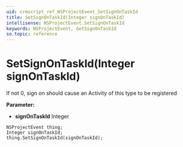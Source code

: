 ```yaml
---
uid: crmscript_ref_NSProjectEvent_SetSignOnTaskId
title: SetSignOnTaskId(Integer signOnTaskId)
intellisense: NSProjectEvent.SetSignOnTaskId
keywords: NSProjectEvent, GetSignOnTaskId
so.topic: reference
---
```


# SetSignOnTaskId(Integer signOnTaskId)

If not 0, sign on should cause an Activity of this type to be registered

**Parameter:** 
* **signOnTaskId** Integer

```crmscript
NSProjectEvent thing;
Integer signOnTaskId;
thing.SetSignOnTaskId(signOnTaskId);
```

